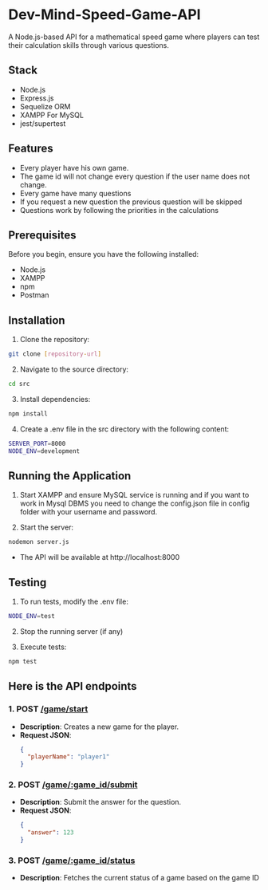 # Dev-Mind-Speed-Game-API

A Node.js-based API for a mathematical speed game where players can test their calculation skills through various questions.

## Stack

- Node.js
- Express.js
- Sequelize ORM
- XAMPP For MySQL
- jest/supertest

## Features

- Every player have his own game.
- The game id will not change every question if the user name does not change.
- Every game have many questions 
- If you request a new question the previous question will be skipped
- Questions work by following the priorities in the calculations

## Prerequisites

Before you begin, ensure you have the following installed:
- Node.js
- XAMPP
- npm
- Postman

## Installation

1. Clone the repository:
```bash
git clone [repository-url]
```

2. Navigate to the source directory:
```bash
cd src
```

3. Install dependencies:
```bash
npm install
```

4. Create a .env file in the src directory with the following content:
```bash
SERVER_PORT=8000
NODE_ENV=development
```

## Running the Application

1. Start XAMPP and ensure MySQL service is running and if you want to work in Mysql DBMS you need to change the config.json file in config folder with your username and password.

2. Start the server:
```bash
nodemon server.js
```

- The API will be available at http://localhost:8000

## Testing

1. To run tests, modify the .env file:
```bash
NODE_ENV=test
```

2. Stop the running server (if any)

3. Execute tests:
```bash
npm test
```

## Here is the API endpoints

### 1. **POST [/game/start](http://localhost:8000/game/start)**
- **Description**: Creates a new game for the player.
- **Request JSON**: 
  ```json
  {
    "playerName": "player1"
  }
  ```

### 2. **POST [/game/:game_id/submit](http://localhost:8000/game/:game_id/submit)**
- **Description**: Submit the answer for the question.
- **Request JSON**: 
  ```json
  {
    "answer": 123
  }
  ```

### 3. **POST [/game/:game_id/status](http://localhost:8000/game/:game_id/status)**
- **Description**: Fetches the current status of a game based on the game ID
